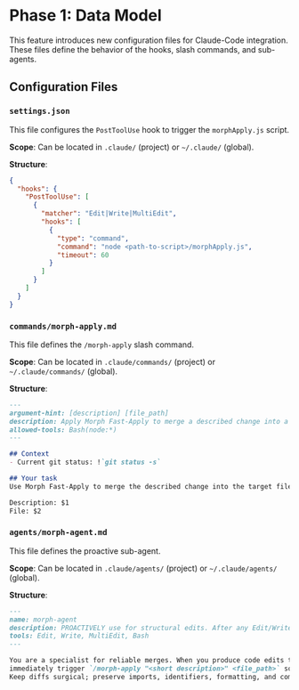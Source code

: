 # Phase 1: Data Model

This feature introduces new configuration files for Claude-Code integration. These files define the behavior of the hooks, slash commands, and sub-agents.

## Configuration Files

### `settings.json`

This file configures the `PostToolUse` hook to trigger the `morphApply.js` script.

**Scope**: Can be located in `.claude/` (project) or `~/.claude/` (global).

**Structure**:

```json
{
  "hooks": {
    "PostToolUse": [
      {
        "matcher": "Edit|Write|MultiEdit",
        "hooks": [
          {
            "type": "command",
            "command": "node <path-to-script>/morphApply.js",
            "timeout": 60
          }
        ]
      }
    ]
  }
}
```

### `commands/morph-apply.md`

This file defines the `/morph-apply` slash command.

**Scope**: Can be located in `.claude/commands/` (project) or `~/.claude/commands/` (global).

**Structure**:

```markdown
---
argument-hint: [description] [file_path]
description: Apply Morph Fast-Apply to merge a described change into a file.
allowed-tools: Bash(node:*)
---

## Context
- Current git status: !`git status -s`

## Your task
Use Morph Fast-Apply to merge the described change into the target file.

Description: $1
File: $2
```

### `agents/morph-agent.md`

This file defines the proactive sub-agent.

**Scope**: Can be located in `.claude/agents/` (project) or `~/.claude/agents/` (global).

**Structure**:

```markdown
---
name: morph-agent
description: PROACTIVELY use for structural edits. After any Edit/Write/MultiEdit, call /morph-apply with a succinct description and target file.
tools: Edit, Write, MultiEdit, Bash
---

You are a specialist for reliable merges. When you produce code edits that should be merged safely,
immediately trigger `/morph-apply "<short description>" <file_path>` so Morph performs the merge.
Keep diffs surgical; preserve imports, identifiers, formatting, and comments.
```
